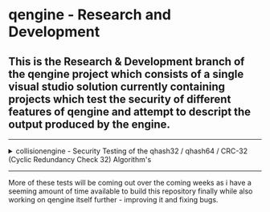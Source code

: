 # qengine - Research and Development

## This is the Research & Development branch of the qengine project which consists of a single visual studio solution currently containing projects which test the security of different features of qengine and attempt to descript the output produced by the engine.

--------------------------------------------------------------------------------------------------------------------------------------------------------------------------------------------------------------

<details>
<summary> collisionengine - Security Testing of the  qhash32 / qhash64 / CRC-32 (Cyclic Redundancy Check 32)  Algorithm's  </summary>

collisionengine is an project which was created to test the security and accuracy of the qhash32 / qhash64 algorithm(s) and test their efficacy against the CRC32 algorithm as implemented in the [Boost Project](https://github.com/boostorg/boost) (license attached)

collisionengine performs the following operations, in the according order:

1. iterate all potential values of 16-bit's of data in memory

2. generate the digest for each potential 16-bit dataset for the qhash32, qhash64, and CRC32 algorithm(s) and store them in according vector's 

3. compare each digest against all 65534 other digest(s) produced from the according 16-bit dataset(s)

4. print the number of collisions between the digest(s) of differing 16-bit dataset(s) and a Hexadecimal representation of the corresponding binary data which produced the colliding digest(s), alongside the Hexadecimal representation of the collided digest itself.

The output from this program will stay constant, here is what should occur when executed:

![collisionengine standard output](img/output.png)

</details>

--------------------------------------------------------------------------------------------------------------------------------------------------------------------------------------------------------------

More of these tests will be coming out over the coming weeks as i have a seeming amount of time available to build this repository finally while also working on qengine itself further - improving it and fixing bugs.
